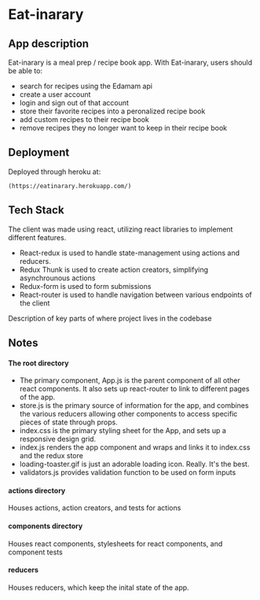 # Eat-inarary 

## App description

Eat-inarary is a meal prep / recipe book app. With Eat-inarary, users should be able to:

* search for recipes using the Edamam api
* create a user account
* login and sign out of that account
* store their favorite recipes into a peronalized recipe book
* add custom recipes to their recipe book
* remove recipes they no longer want to keep in their recipe book 

## Deployment

Deployed through heroku at:

    (https://eatinarary.herokuapp.com/)

## Tech Stack

The client was made using react, utilizing react libraries to implement different features.
* React-redux is used to handle state-management using actions and reducers.  
* Redux Thunk is used to create action creators, simplifying asynchrounous actions
* Redux-form is used to form submissions
* React-router is used to handle navigation between various endpoints of the client

Description of key parts of where project lives in the codebase

## Notes

#### The root directory

* The primary component, App.js is the parent component of all other react components.  It also sets up react-router to link to different pages of the app.
* store.js is the primary source of information for the app, and combines the various reducers allowing other components to access specific pieces of state through props.
* index.css is the primary styling sheet for the App, and sets up a responsive design grid.
* index.js renders the app component and wraps <App /> and links it to index.css and the redux store
* loading-toaster.gif is just an adorable loading icon.  Really.  It's the best.
* validators.js provides validation function to be used on form inputs

#### actions directory

Houses actions, action creators, and tests for actions

#### components directory

Houses react components, stylesheets for react components, and component tests

#### reducers

Houses reducers, which keep the inital state of the app.
